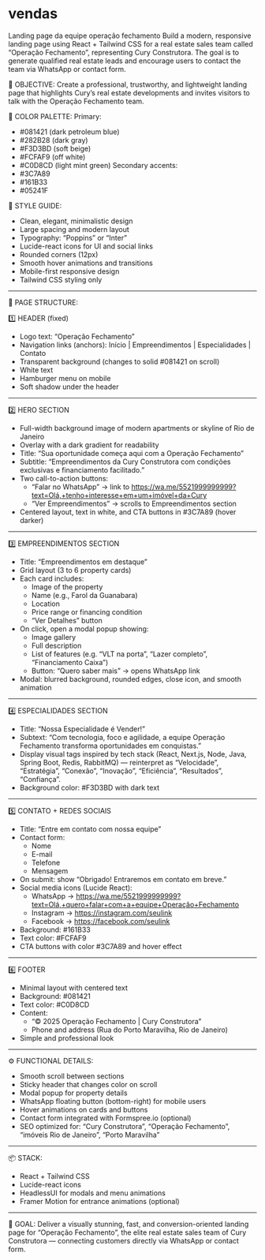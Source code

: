# vendas
Landing page da equipe operação fechamento
Build a modern, responsive landing page using React + Tailwind CSS for a real estate sales team called “Operação Fechamento”, representing Cury Construtora. The goal is to generate qualified real estate leads and encourage users to contact the team via WhatsApp or contact form.

🎯 OBJECTIVE:
Create a professional, trustworthy, and lightweight landing page that highlights Cury’s real estate developments and invites visitors to talk with the Operação Fechamento team.

🎨 COLOR PALETTE:
Primary:
- #081421 (dark petroleum blue)
- #282B28 (dark gray)
- #F3D3BD (soft beige)
- #FCFAF9 (off white)
- #C0D8CD (light mint green)
Secondary accents:
- #3C7A89
- #161B33
- #05241F

💎 STYLE GUIDE:
- Clean, elegant, minimalistic design
- Large spacing and modern layout
- Typography: “Poppins” or “Inter”
- Lucide-react icons for UI and social links
- Rounded corners (12px)
- Smooth hover animations and transitions
- Mobile-first responsive design
- Tailwind CSS styling only

---

📐 PAGE STRUCTURE:

1️⃣ HEADER (fixed)
- Logo text: “Operação Fechamento”
- Navigation links (anchors): Início | Empreendimentos | Especialidades | Contato
- Transparent background (changes to solid #081421 on scroll)
- White text
- Hamburger menu on mobile
- Soft shadow under the header

---

2️⃣ HERO SECTION
- Full-width background image of modern apartments or skyline of Rio de Janeiro
- Overlay with a dark gradient for readability
- Title: “Sua oportunidade começa aqui com a Operação Fechamento”
- Subtitle: “Empreendimentos da Cury Construtora com condições exclusivas e financiamento facilitado.”
- Two call-to-action buttons:
  - “Falar no WhatsApp” → link to https://wa.me/5521999999999?text=Olá,+tenho+interesse+em+um+imóvel+da+Cury
  - “Ver Empreendimentos” → scrolls to Empreendimentos section
- Centered layout, text in white, and CTA buttons in #3C7A89 (hover darker)

---

3️⃣ EMPREENDIMENTOS SECTION
- Title: “Empreendimentos em destaque”
- Grid layout (3 to 6 property cards)
- Each card includes:
  - Image of the property
  - Name (e.g., Farol da Guanabara)
  - Location
  - Price range or financing condition
  - “Ver Detalhes” button
- On click, open a modal popup showing:
  - Image gallery
  - Full description
  - List of features (e.g. “VLT na porta”, “Lazer completo”, “Financiamento Caixa”)
  - Button: “Quero saber mais” → opens WhatsApp link
- Modal: blurred background, rounded edges, close icon, and smooth animation

---

4️⃣ ESPECIALIDADES SECTION
- Title: “Nossa Especialidade é Vender!”
- Subtext: “Com tecnologia, foco e agilidade, a equipe Operação Fechamento transforma oportunidades em conquistas.”
- Display visual tags inspired by tech stack (React, Next.js, Node, Java, Spring Boot, Redis, RabbitMQ) — reinterpret as “Velocidade”, “Estratégia”, “Conexão”, “Inovação”, “Eficiência”, “Resultados”, “Confiança”.
- Background color: #F3D3BD with dark text

---

5️⃣ CONTATO + REDES SOCIAIS
- Title: “Entre em contato com nossa equipe”
- Contact form:
  - Nome
  - E-mail
  - Telefone
  - Mensagem
- On submit: show “Obrigado! Entraremos em contato em breve.”
- Social media icons (Lucide React):
  - WhatsApp → https://wa.me/5521999999999?text=Olá,+quero+falar+com+a+equipe+Operação+Fechamento
  - Instagram → https://instagram.com/seulink
  - Facebook → https://facebook.com/seulink
- Background: #161B33
- Text color: #FCFAF9
- CTA buttons with color #3C7A89 and hover effect

---

6️⃣ FOOTER
- Minimal layout with centered text
- Background: #081421
- Text color: #C0D8CD
- Content:
  - “© 2025 Operação Fechamento | Cury Construtora”
  - Phone and address (Rua do Porto Maravilha, Rio de Janeiro)
- Simple and professional look

---

⚙️ FUNCTIONAL DETAILS:
- Smooth scroll between sections
- Sticky header that changes color on scroll
- Modal popup for property details
- WhatsApp floating button (bottom-right) for mobile users
- Hover animations on cards and buttons
- Contact form integrated with Formspree.io (optional)
- SEO optimized for: “Cury Construtora”, “Operação Fechamento”, “imóveis Rio de Janeiro”, “Porto Maravilha”

---

📦 STACK:
- React + Tailwind CSS
- Lucide-react icons
- HeadlessUI for modals and menu animations
- Framer Motion for entrance animations (optional)

---

🎯 GOAL:
Deliver a visually stunning, fast, and conversion-oriented landing page for “Operação Fechamento”, the elite real estate sales team of Cury Construtora — connecting customers directly via WhatsApp or contact form.
